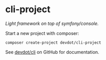 cli-project
===========

*Light framework on top of symfony/console.*

Start a new project with composer:

```
composer create-project devdot/cli-project
```

See [devdot/cli](https://github.com/devdot/cli) on GitHub for documentation.
